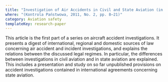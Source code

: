 ```yaml
---
title: "Investigation of Air Accidents in Civil and State Aviation (in Polish)"
where: "(Kontrola Państwowa, 2011, No. 2, pp. 8–21)"
category: Aviation safety
templateKey: research-paper
---
```


This article is the first part of a series on aircraft accident investigations. It presents a digest of international, regional and domestic sources of law concerning air accident and incident investigations, and explains the relations between the discussed legal regimes. In particular, the differences between investigations in civil aviation and in state aviation are explained. This includes a presentation and study on so far unpublished provisions on accident investigations contained in international agreements concerning state aviation.
